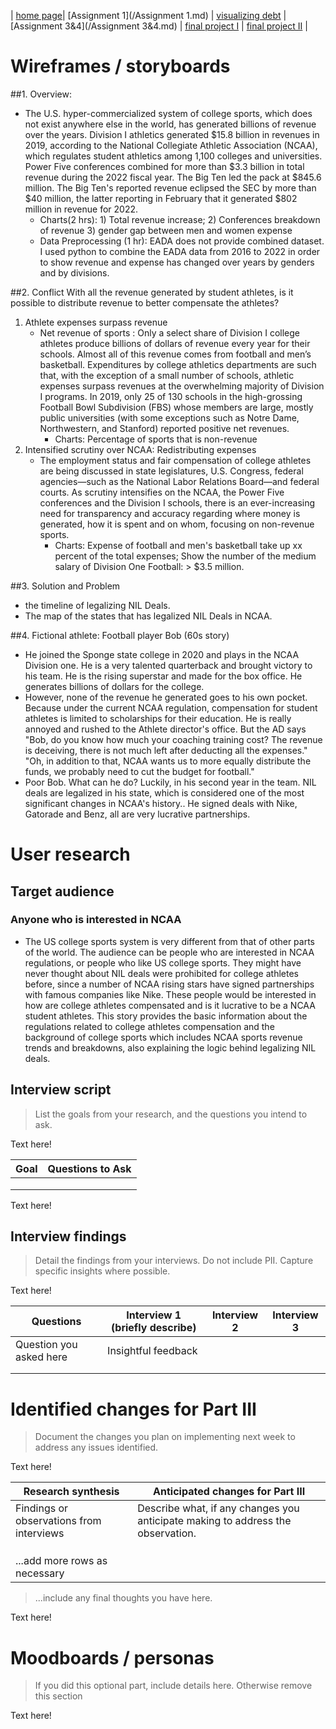 | [home page](https://lexazhong.github.io/repo)| [Assignment 1](/Assignment 1.md)  | [visualizing debt](/Week3_inclass.md) | [Assignment 3&4](/Assignment 3&4.md) | [final project I](/final_project_part1.md) | [final project II](final-project-part-two) |


# Wireframes / storyboards
##1. Overview:
   - The U.S. hyper-commercialized system of college sports, which does not exist anywhere else in the world, has generated billions of revenue over the years.  Division I athletics generated $15.8 billion in revenues in 2019, according to the National Collegiate Athletic Association (NCAA), which regulates student athletics among 1,100 colleges and universities. Power Five conferences combined for more than $3.3 billion in total revenue during the 2022 fiscal year. The Big Ten led the pack at $845.6 million. The Big Ten's reported revenue eclipsed the SEC by more than $40 million, the latter reporting in February that it generated $802 million in revenue for 2022.
       - Charts(2 hrs): 1) Total revenue increase; 2) Conferences breakdown of revenue 3) gender gap between men and women expense
       - Data Preprocessing (1 hr): EADA does not provide combined dataset. I used python to combine the EADA data from 2016 to 2022 in order to show revenue and expense has changed over years by genders and by divisions.
    
##2. Conflict
With all the revenue generated by student athletes, is it possible to distribute revenue to better compensate the athletes?
1) Athlete expenses surpass revenue
   - Net revenue of sports : Only a select share of Division I college athletes produce billions of dollars of revenue every year for their schools. Almost all of this revenue comes from football and men’s basketball. Expenditures by college athletics departments are such that, with the exception of a small number of schools, athletic expenses surpass revenues at the overwhelming majority of Division I programs. In 2019, only 25 of 130 schools in the high-grossing Football Bowl Subdivision (FBS) whose members are large, mostly public universities (with some exceptions such as Notre Dame, Northwestern, and Stanford) reported positive net revenues.
     - Charts: Percentage of sports that is non-revenue
2) Intensified scrutiny over NCAA: Redistributing expenses
   - The employment status and fair compensation of college athletes are being discussed in state legislatures, U.S. Congress, federal agencies—such as the National Labor Relations Board—and federal courts. As scrutiny intensifies on the NCAA, the Power Five conferences and the Division I schools, there is an ever-increasing need for transparency and accuracy regarding where money is generated, how it is spent and on whom, focusing on non-revenue sports. 
     - Charts: Expense of football and men's basketball take up xx percent of the total expenses; Show the number of the medium salary of Division One Football: > $3.5 million.

##3.  Solution and Problem
   - the timeline of legalizing NIL Deals.
   - The map of the states that has legalized NIL Deals in NCAA.

##4. Fictional athlete: Football player Bob (60s story)
   - He joined the Sponge state college in 2020 and plays in the NCAA Division one. He is a very talented quarterback and brought victory to his team. He is the rising superstar and made for the box office. He generates billions of dollars for the college.
   - However, none of the revenue he generated goes to his own pocket. Because under the current NCAA regulation, compensation for student athletes is limited to scholarships for their education. He is really annoyed and rushed to the Athlete director's office. But the AD says "Bob, do you know how much your coaching training cost? The revenue is deceiving, there is not much left after deducting all the expenses." "Oh, in addition to that, NCAA wants us to more equally distribute the funds, we probably need to cut the budget for football."
   - Poor Bob. What can he do? Luckily, in his second year in the team. NIL deals are legalized in his state, which is considered one of the most significant changes in NCAA's history.. He signed deals with Nike, Gatorade and Benz, all are very lucrative partnerships.


# User research 

## Target audience
### Anyone who is interested in NCAA
- The US college sports system is very different from that of other parts of the world. The audience can be people who are interested in NCAA regulations, or people who like US college sports. They might have never thought about NIL deals were prohibited for college athletes before, since a number of NCAA rising stars have signed partnerships with famous companies like Nike. These people would be interested in how are college athletes compensated and is it lucrative to be a NCAA student athletes. This story provides the basic information about the regulations related to college athletes compensation and the background of college sports which includes NCAA sports revenue trends and breakdowns, also explaining the logic behind legalizing NIL deals.


## Interview script
> List the goals from your research, and the questions you intend to ask. 

Text here!

| Goal | Questions to Ask |
|------|------------------|
|      |                  |
|      |                  |
|      |                  |


Text here!

## Interview findings
> Detail the findings from your interviews.  Do not include PII.  Capture specific insights where possible.

Text here!

| Questions               | Interview 1 (briefly describe) | Interview 2 | Interview 3 |
|-------------------------|--------------------------------|-------------|-------------|
| Question you asked here | Insightful feedback            |             |             |
|                         |                                |             |             |
|                         |                                |             |             |


# Identified changes for Part III
> Document the changes you plan on implementing next week to address any issues identified.  

Text here!

| Research synthesis                       | Anticipated changes for Part III                                                |
|------------------------------------------|---------------------------------------------------------------------------------|
| Findings or observations from interviews | Describe what, if any changes you anticipate making to address the observation. |
|                                          |                                                                                 |
|                                          |                                                                                 |
|                                          |                                                                                 |
| ...add more rows as necessary            |                                                                                 |

> ...include any final thoughts you have here. 

Text here!

# Moodboards / personas
> If you did this optional part, include details here.  Otherwise remove this section

Text here!
